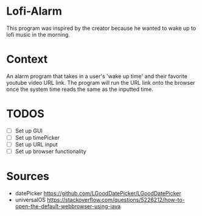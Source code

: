 # Lofi-Alarm
This program was inspired by the creator because he wanted to wake up to lofi music in the morning. 

# Context
An alarm program that takes in a user's 'wake up time' and their favorite youtube video URL link. The program will run the URL link onto the browser once the system time reads the same as the inputted time.

# TODOS
- [ ] Set up GUI
- [ ] Set up timePicker
- [ ] Set up URL input
- [ ] Set up browser functionality

# Sources
- datePicker https://github.com/LGoodDatePicker/LGoodDatePicker
- universalOS https://stackoverflow.com/questions/5226212/how-to-open-the-default-webbrowser-using-java
